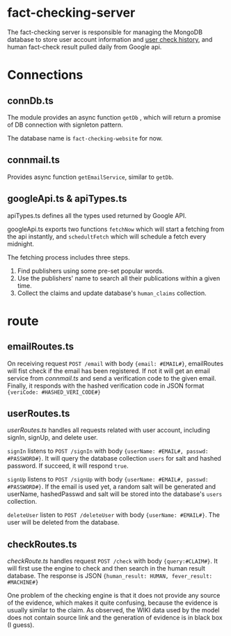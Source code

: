 # fact-checking-server
The fact-checking server is responsible for managing the MongoDB database to store user account information and  <u>user check history</u>, and human fact-check result pulled daily from Google api.

# Connections 

## connDb.ts
The module provides an async function `getDb` , which will return a promise of DB connection with signleton pattern.

The database name is `fact-checking-website` for now.

## connmail.ts
Provides async function `getEmailService`, similar to `getDb`.

## googleApi.ts & apiTypes.ts
apiTypes.ts defines all the types used returned by Google API.

googleApi.ts exports two functions `fetchNow` which will start a fetching from the api instantly, and `schedultFetch` which will schedule a fetch every midnight.

The fetching process includes three steps. 
1. Find publishers using some pre-set popular words.
2. Use the publishers' name to search all their publications within a given time. 
3. Collect the claims and update database's `human_claims` collection.

# route 

## emailRoutes.ts
On receiving request `POST /email` with body `{email: #EMAIL#}`, emailRoutes will fist check if the email has been registered. If not it will get an email service from *connmail.ts* and send a verification code to the given email. Finally, it responds with the hashed verification code in JSON format `{veriCode: #HASHED_VERI_CODE#}`

## userRoutes.ts
*userRoutes.ts* handles all requests related with user account, including signIn, signUp, and delete user.

`signIn` listens to `POST /signIn` with body `{userName: #EMAIL#, passwd: #PASSWORD#}`. It will query the database collection `users` for salt and hashed password. If succeed, it will respond `true`.

`signUp` listens to `POST /signUp` with body `{userName: #EMAIL#, passwd: #PASSWORD#}`. If the email is used yet, a random salt will be generated and userName, hashedPasswd and salt will be stored into the database's `users` collection. 

`deleteUser` listen to `POST /deleteUser` with body `{userName: #EMAIL#}`. The user will be deleted from the database. 

## checkRoutes.ts
*checkRoute.ts* handles request `POST /check` with body `{query:#CLAIM#}`. It will first use the engine to check and then search in the human result database. The response is JSON `{human_result: HUMAN, fever_result: #MACHINE#}`

One problem of the checking engine is that it does not provide any source of the evidence, which makes it quite confusing, because the evidence is usually similar to the claim. As observed, the WIKI data used by the model does not contain source link and the generation of evidence is in black box (I guess). 